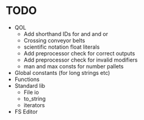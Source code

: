 # TODO

- QOL
  - Add shorthand IDs for and and or
  - Crossing conveyor belts
  - scientific notation float literals
  - Add preprocessor check for correct outputs
  - Add preprocessor check for invalid modifiers
  - man and max consts for number pallets
- Global constants (for long strings etc)
- Functions
- Standard lib
  - File io
  - to_string
  - iterators
- FS Editor
